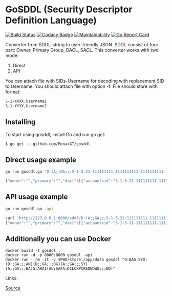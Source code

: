 GoSDDL (Security Descriptor Definition Language)
===============================================
[![Build Status](https://travis-ci.org/MonaxGT/gosddl.svg?branch=master)](https://travis-ci.org/MonaxGT/gosddl)
[![Codacy Badge](https://api.codacy.com/project/badge/Grade/70d6bf54dd2547d894ee7ba7a9247285)](https://app.codacy.com/app/MonaxGT/gosddl?utm_source=github.com&utm_medium=referral&utm_content=MonaxGT/gosddl&utm_campaign=Badge_Grade_Dashboard)
[![Maintainability](https://api.codeclimate.com/v1/badges/69e05e119408b9f830d4/maintainability)](https://codeclimate.com/github/MonaxGT/gosddl/maintainability)
[![Go Report Card](https://goreportcard.com/badge/github.com/MonaxGT/gosddl)](https://goreportcard.com/report/github.com/MonaxGT/gosddl)

Converter from SDDL-string to user-friendly JSON. SDDL consist of four part: Owner, Primary Group, DACL, SACL.
This converter works with two mode:

1) Direct
2) API

You can attach file with SIDs-Username for decoding with replacement SID to Username.
You should attach file with option -f. File should store with format:

```sh
S-1-XXXX,Username1
S-1-YYYY,Username2
```

Installing
------------------------------------------------

To start using gosddl, install Go and run go get:

```sh
$ go get -u github.com/MonaxGT/gosddl
```

Direct usage example
------------------------------------------------

```sh
go run gosddl.go "D:(A;;GA;;;S-1-5-21-111111111-1111111111-1111111111-11111)(A;;GA;;;SY)(A;;GXGR;;;S-1-5-5-1-1111111111)(A;;GA;;;BA)"

{"owner":"","primary":"","dacl":[{"accountsid":"S-1-5-21-111111111-1111111111-1111111111-11111","aceType":"ACCESS ALLOWED","aceflags":[""],"rights":["GENERIC_ALL"],"objectguid":"","InheritObjectGuid":""},{"accountsid":"Local system","aceType":"ACCESS ALLOWED","aceflags":[""],"rights":["GENERIC_ALL"],"objectguid":"","InheritObjectGuid":""},{"accountsid":"S-1-5-5-1-1111111111","aceType":"ACCESS ALLOWED","aceflags":[""],"rights":["GENERIC_EXECUTE","GENERIC_READ"],"objectguid":"","InheritObjectGuid":""},{"accountsid":"Built-in administrators","aceType":"ACCESS ALLOWED","aceflags":[""],"rights":["GENERIC_ALL"],"objectguid":"","InheritObjectGuid":""}],"daclInheritFlags":null,"sacl":null,"saclInheritFlags":null}
```

API usage example
------------------------------------------------

```sh
go run gosddl.go -api

curl 'http://127.0.0.1:8000/sddl/D:(A;;GA;;;S-1-5-21-111111111-1111111111-1111111111-11111)(A;;GA;;;SY)(A;;GXGR;;;S-1-5-5-1-1111111111)(A;;GA;;;BA)'
{"owner":"","primary":"","dacl":[{"accountsid":"S-1-5-21-111111111-1111111111-1111111111-11111","aceType":"ACCESS ALLOWED","aceflags":[""],"rights":["GENERIC_ALL"],"objectguid":"","InheritObjectGuid":""},{"accountsid":"Local system","aceType":"ACCESS ALLOWED","aceflags":[""],"rights":["GENERIC_ALL"],"objectguid":"","InheritObjectGuid":""},{"accountsid":"S-1-5-5-1-1111111111","aceType":"ACCESS ALLOWED","aceflags":[""],"rights":["GENERIC_EXECUTE","GENERIC_READ"],"objectguid":"","InheritObjectGuid":""},{"accountsid":"Built-in administrators","aceType":"ACCESS ALLOWED","aceflags":[""],"rights":["GENERIC_ALL"],"objectguid":"","InheritObjectGuid":""}],"daclInheritFlags":null,"sacl":null,"saclInheritFlags":null}
```

Additionally you can use Docker
------------------------------------------------

```docker
docker build -t gosddl .
docker run -d -p 8000:8000 gosddl -api
docker run --rm -it -v $PWD/store:/app/data gosddl "O:BAG:SYD:(D;;GA;;;AN)(D;;GA;;;BG)(A;;GA;;;SY)(A;;GA;;;BA)S:ARAI(AU;SAFA;DCLCRPCRSDWDWO;;;WD)"
```

Links:

[Source](https://docs.microsoft.com/en-us/windows/desktop/secauthz/security-descriptor-definition-language)